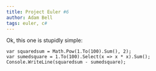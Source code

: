 ```yaml
---
title: Project Euler #6
author: Adam Bell
tags: euler, c#
---
```

Ok, this one is stupidly simple:

```
var squaredsum = Math.Pow(1.To(100).Sum(), 2);
var sumedsquare = 1.To(100).Select(x => x * x).Sum();
Console.WriteLine(squaredsum - sumedsquare);

```
